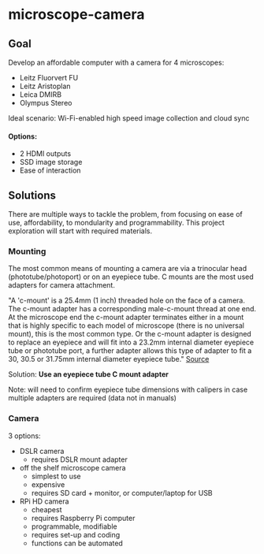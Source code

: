 # microscope-camera

## Goal
Develop an affordable computer with a camera for 4 microscopes:
* Leitz Fluorvert FU
* Leitz Aristoplan
* Leica DMIRB
* Olympus Stereo

Ideal scenario: Wi-Fi-enabled high speed image collection and cloud sync
#### Options:
* 2 HDMI outputs
* SSD image storage
* Ease of interaction

## Solutions
There are multiple ways to tackle the problem, from focusing on ease of use, 
affordability, to mondularity and programmability.
This project exploration will start with required materials.

### Mounting
The most common means of mounting a camera are via a trinocular head (phototube/photoport) or on an eyepiece tube.
C mounts are the most used adapters for camera attachment.

"A 'c-mount' is a 25.4mm (1 inch) threaded hole on the face of a camera. The c-mount adapter has a corresponding male-c-mount thread at one end.  At the microscope end the c-mount adapter terminates either in a mount that is highly specific to each model of microscope (there is no universal mount), this is the most common type.  Or the c-mount adapter is designed to replace an eyepiece and will fit into a 23.2mm internal diameter eyepiece tube or phototube port, a further adapter allows this type of adapter to fit a 30, 30.5 or 31.75mm internal diameter eyepiece tube."
[Source](https://www.gtvision.co.uk/epages/es141397.sf/en_GB/?ObjectPath=/Shops/es141397/Categories/Microscope_Accessories/Microscope_Parts/Microscope_Camera_Adapters/CMount_Camera_Adapters)

Solution: **Use an eyepiece tube C mount adapter** 

Note: will need to confirm eyepiece tube dimensions with calipers in case multiple adapters are required (data not in manuals)

### Camera
3 options:
* DSLR camera
  * requires DSLR mount adapter
* off the shelf microscope camera
  * simplest to use
  * expensive
  * requires SD card + monitor, or computer/laptop for USB
* RPi HD camera
  * cheapest
  * requires Raspberry Pi computer
  * programmable, modifiable
  * requires set-up and coding
  * functions can be automated
